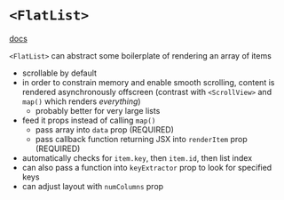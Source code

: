 # `<FlatList>`

[docs](https://reactnative.dev/docs/flatlist)

`<FlatList>` can abstract some boilerplate of rendering an array of items

- scrollable by default
- in order to constrain memory and enable smooth scrolling, content is rendered asynchronously offscreen (contrast with `<ScrollView>` and `map()` which renders *everything*)
  - probably better for very large lists
- feed it props instead of calling `map()`
  - pass array into `data` prop (REQUIRED)
  - pass callback function returning JSX into `renderItem` prop (REQUIRED)
- automatically checks for `item.key`, then `item.id`, then list index
 - can also pass a function into `keyExtractor` prop to look for specified keys
- can adjust layout with `numColumns` prop
